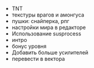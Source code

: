 * TNT
* текстуры врагов и амонгуса
* пушки: снайперка, рпг
* настройки мира в редакторе
* Использование susprocess
* интро
* бонус уровня
* Добавить больше усилителей
* перевести в вектора